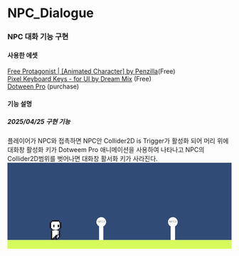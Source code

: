# NPC_Dialogue

### NPC 대화 기능 구현
#### 사용한 에셋<br>
[Free Protagonist | [Animated Character] by Penzilla](https://penzilla.itch.io/protagonist-character)(Free) <br>
[Pixel Keyboard Keys - for UI by Dream Mix](https://dreammix.itch.io/keyboard-keys-for-ui) (Free)<br>
[Dotween Pro](https://assetstore.unity.com/packages/tools/visual-scripting/dotween-pro-32416) (purchase)<br>

#### 기능 설명<br>
##### 2025/04/25 구현 기능 <br>
플레이어가 NPC와 접촉하면 NPC안 Collider2D is Trigger가 활성화 되어 머리 위에 대화창 활성화 키가 Dotweem Pro 애니메이션을 사용하여 나타나고 NPC의 Collider2D범위를 벗어나면 대화창 활서화 키가 사라진다.<br>
![](https://github.com/NekoDevPixel/NPC_Dialogue/blob/main/Assets/exPlay/NPC_Fkey_up.gif?raw=true)

